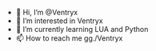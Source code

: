 - 👋 Hi, I’m @Ventryx
- 👀 I’m interested in Ventryx
- 🌱 I’m currently learning LUA and Python
- 📫 How to reach me gg./Ventryx

<!---
Ventryx/Ventryx is a ✨ special ✨ repository because its `README.md` (this file) appears on your GitHub profile.
You can click the Preview link to take a look at your changes.
--->
